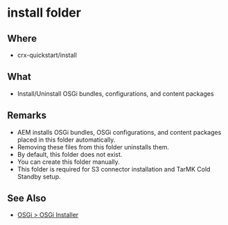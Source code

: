 # install folder

## Where

- crx-quickstart/install

## What

- Install/Uninstall OSGi bundles, configurations, and content packages

## Remarks

- AEM installs OSGi bundles, OSGi configurations, and content packages placed in this folder automatically.
- Removing these files from this folder uninstalls them.
- By default, this folder does not exist.
- You can create this folder manually.
- This folder is required for S3 connector installation and TarMK Cold Standby setup.


## See Also

- [OSGi > OSGi Installer](/localhost/system/console/osgi-installer.md)

